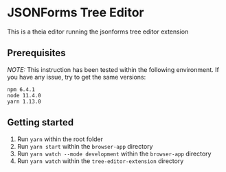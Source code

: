 # JSONForms Tree Editor
This is a theia editor running the jsonforms tree editor extension

## Prerequisites

*NOTE:* This instruction has been tested within the following environment. If you have any issue, try to get the same versions:

```
npm 6.4.1
node 11.4.0
yarn 1.13.0
```

## Getting started

1. Run `yarn` within the root folder
2. Run `yarn start` within the `browser-app` directory
3. Run `yarn watch --mode development` within the `browser-app` directory
4. Run `yarn watch` within the `tree-editor-extension` directory
